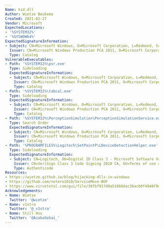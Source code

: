 ```yaml
---
Name: hid.dll
Author: Wietze Beukema
Created: 2021-02-27
Vendor: Microsoft
ExpectedLocations:
- '%SYSTEM32%'
- '%SYSWOW64%'
ExpectedSignatureInformation:
- Subject: CN=Microsoft Windows, O=Microsoft Corporation, L=Redmond, S=Washington, C=US
  Issuer: CN=Microsoft Windows Production PCA 2011, O=Microsoft Corporation, L=Redmond, S=Washington, C=US
  Type: Catalog
VulnerableExecutables:
- Path: '%SYSTEM32%\psr.exe'
  Type: Sideloading
  ExpectedSignatureInformation:
  - Subject: CN=Microsoft Windows, O=Microsoft Corporation, L=Redmond, S=Washington, C=US
    Issuer: CN=Microsoft Windows Production PCA 2011, O=Microsoft Corporation, L=Redmond, S=Washington, C=US
    Type: Catalog
- Path: '%SYSTEM32%\tabcal.exe'
  Type: Sideloading
  ExpectedSignatureInformation:
  - Subject: CN=Microsoft Windows, O=Microsoft Corporation, L=Redmond, S=Washington, C=US
    Issuer: CN=Microsoft Windows Production PCA 2011, O=Microsoft Corporation, L=Redmond, S=Washington, C=US
    Type: Catalog
- Path: '%SYSTEM32%\PerceptionSimulation\PerceptionSimulationService.exe'
  Type: Search Order
  ExpectedSignatureInformation:
  - Subject: CN=Microsoft Windows, O=Microsoft Corporation, L=Redmond, S=Washington, C=US
    Issuer: CN=Microsoft Windows Production PCA 2011, O=Microsoft Corporation, L=Redmond, S=Washington, C=US
    Type: Catalog
- Path: '%PROGRAMFILES%\Logitech\SetPointP\LDeviceDetectionHelper.exe'
  Type: Sideloading
  ExpectedSignatureInformation:
  - Subject: CN=Logitech, OU=Digital ID Class 3 - Microsoft Software Validation v2, O=Logitech, L=Newark, S=California, C=US
    Issuer: CN=VeriSign Class 3 Code Signing 2010 CA, OU=Terms of use at https://www.verisign.com/rpa (c)10, OU=VeriSign Trust Network, O="VeriSign, Inc.", C=US
    Type: Authenticode
Resources:
- https://wietze.github.io/blog/hijacking-dlls-in-windows
- https://github.com/netero1010/ServiceMove-BOF
- https://www.virustotal.com/gui/file/30fbf917d0a510b8dac3bacb0f4948f9d55bbfb0fa960b07f0af20ba4f18fc19/
Acknowledgements:
- Name: Wietze
  Twitter: '@wietze'
- Name: v1stra
  Twitter: '@_v1stra'
- Name: Still Hsu
  Twitter: '@AzakaSekai_'
---
```


